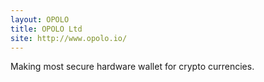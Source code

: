 ```yaml
---
layout: OPOLO
title: OPOLO Ltd
site: http://www.opolo.io/
---
```

Making most secure hardware wallet for crypto currencies.
